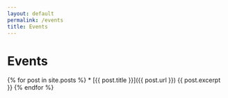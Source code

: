 ```yaml
---
layout: default
permalink: /events
title: Events
---
```


# Events
      
{% for post in site.posts %}
        * [{{ post.title }}]({{ post.url }})
          {{ post.excerpt }}
{% endfor %}
